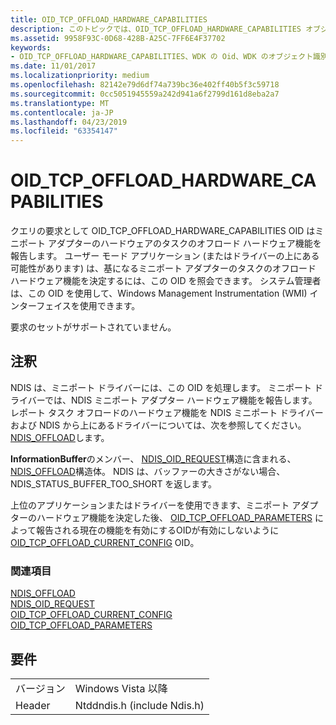 ```yaml
---
title: OID_TCP_OFFLOAD_HARDWARE_CAPABILITIES
description: このトピックでは、OID_TCP_OFFLOAD_HARDWARE_CAPABILITIES オブジェクト識別子 (OID) について説明します。
ms.assetid: 9958F93C-0D68-428B-A25C-7FF6E4F37702
keywords:
- OID_TCP_OFFLOAD_HARDWARE_CAPABILITIES、WDK の Oid、WDK のオブジェクト識別子では、WDK の Oid をネットワークのネットワーク
ms.date: 11/01/2017
ms.localizationpriority: medium
ms.openlocfilehash: 82142e79d6df74a739bc36e402ff40b5f3c59718
ms.sourcegitcommit: 0cc5051945559a242d941a6f2799d161d8eba2a7
ms.translationtype: MT
ms.contentlocale: ja-JP
ms.lasthandoff: 04/23/2019
ms.locfileid: "63354147"
---
```

# <a name="oidtcpoffloadhardwarecapabilities"></a>OID_TCP_OFFLOAD_HARDWARE_CAPABILITIES

クエリの要求として OID_TCP_OFFLOAD_HARDWARE_CAPABILITIES OID はミニポート アダプターのハードウェアのタスクのオフロード ハードウェア機能を報告します。 ユーザー モード アプリケーション (またはドライバーの上にある可能性があります) は、基になるミニポート アダプターのタスクのオフロード ハードウェア機能を決定するには、この OID を照会できます。 システム管理者は、この OID を使用して、Windows Management Instrumentation (WMI) インターフェイスを使用できます。

要求のセットがサポートされていません。

## <a name="remarks"></a>注釈

NDIS は、ミニポート ドライバーには、この OID を処理します。 ミニポート ドライバーでは、NDIS ミニポート アダプター ハードウェア機能を報告します。 レポート タスク オフロードのハードウェア機能を NDIS ミニポート ドライバーおよび NDIS から上にあるドライバーについては、次を参照してください。 [NDIS_OFFLOAD](https://msdn.microsoft.com/library/windows/hardware/ff566599)します。

**InformationBuffer**のメンバー、 [NDIS_OID_REQUEST](https://msdn.microsoft.com/library/windows/hardware/ff566710)構造に含まれる、 [NDIS_OFFLOAD](https://msdn.microsoft.com/library/windows/hardware/ff566599)構造体。 NDIS は、バッファーの大きさがない場合、NDIS_STATUS_BUFFER_TOO_SHORT を返します。

上位のアプリケーションまたはドライバーを使用できます、ミニポート アダプターのハードウェア機能を決定した後、 [OID_TCP_OFFLOAD_PARAMETERS](oid-tcp-offload-parameters.md) によって報告される現在の機能を有効にするOIDが有効にしないように[OID_TCP_OFFLOAD_CURRENT_CONFIG](oid-tcp-offload-current-config.md) OID。

### <a name="see-also"></a>関連項目

[NDIS_OFFLOAD](https://msdn.microsoft.com/library/windows/hardware/ff566599)  
[NDIS_OID_REQUEST](https://msdn.microsoft.com/library/windows/hardware/ff566710)  
[OID_TCP_OFFLOAD_CURRENT_CONFIG](oid-tcp-offload-current-config.md)  
[OID_TCP_OFFLOAD_PARAMETERS](oid-tcp-offload-parameters.md)  

## <a name="requirements"></a>要件

| | |
| --- | --- |
| バージョン | Windows Vista 以降 |
| Header | Ntddndis.h (include Ndis.h) |

